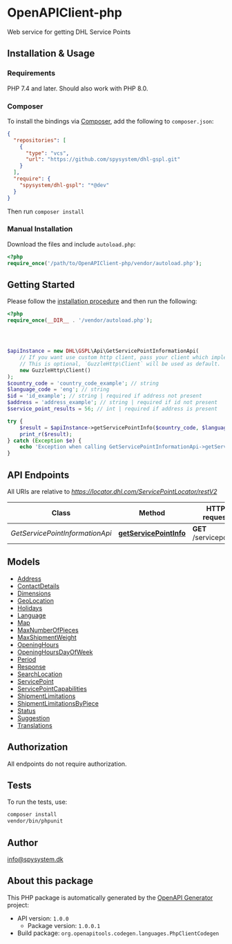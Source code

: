 # OpenAPIClient-php

Web service for getting DHL Service Points


## Installation & Usage

### Requirements

PHP 7.4 and later.
Should also work with PHP 8.0.

### Composer

To install the bindings via [Composer](https://getcomposer.org/), add the following to `composer.json`:

```json
{
  "repositories": [
    {
      "type": "vcs",
      "url": "https://github.com/spysystem/dhl-gspl.git"
    }
  ],
  "require": {
    "spysystem/dhl-gspl": "*@dev"
  }
}
```

Then run `composer install`

### Manual Installation

Download the files and include `autoload.php`:

```php
<?php
require_once('/path/to/OpenAPIClient-php/vendor/autoload.php');
```

## Getting Started

Please follow the [installation procedure](#installation--usage) and then run the following:

```php
<?php
require_once(__DIR__ . '/vendor/autoload.php');




$apiInstance = new DHL\GSPL\Api\GetServicePointInformationApi(
    // If you want use custom http client, pass your client which implements `GuzzleHttp\ClientInterface`.
    // This is optional, `GuzzleHttp\Client` will be used as default.
    new GuzzleHttp\Client()
);
$country_code = 'country_code_example'; // string
$language_code = 'eng'; // string
$id = 'id_example'; // string | required if address not present
$address = 'address_example'; // string | required if id not present
$service_point_results = 56; // int | required if address is present

try {
    $result = $apiInstance->getServicePointInfo($country_code, $language_code, $id, $address, $service_point_results);
    print_r($result);
} catch (Exception $e) {
    echo 'Exception when calling GetServicePointInformationApi->getServicePointInfo: ', $e->getMessage(), PHP_EOL;
}

```

## API Endpoints

All URIs are relative to *https://locator.dhl.com/ServicePointLocator/restV2*

Class | Method | HTTP request | Description
------------ | ------------- | ------------- | -------------
*GetServicePointInformationApi* | [**getServicePointInfo**](docs/Api/GetServicePointInformationApi.md#getservicepointinfo) | **GET** /servicepoints | 

## Models

- [Address](docs/Model/Address.md)
- [ContactDetails](docs/Model/ContactDetails.md)
- [Dimensions](docs/Model/Dimensions.md)
- [GeoLocation](docs/Model/GeoLocation.md)
- [Holidays](docs/Model/Holidays.md)
- [Language](docs/Model/Language.md)
- [Map](docs/Model/Map.md)
- [MaxNumberOfPieces](docs/Model/MaxNumberOfPieces.md)
- [MaxShipmentWeight](docs/Model/MaxShipmentWeight.md)
- [OpeningHours](docs/Model/OpeningHours.md)
- [OpeningHoursDayOfWeek](docs/Model/OpeningHoursDayOfWeek.md)
- [Period](docs/Model/Period.md)
- [Response](docs/Model/Response.md)
- [SearchLocation](docs/Model/SearchLocation.md)
- [ServicePoint](docs/Model/ServicePoint.md)
- [ServicePointCapabilities](docs/Model/ServicePointCapabilities.md)
- [ShipmentLimitations](docs/Model/ShipmentLimitations.md)
- [ShipmentLimitationsByPiece](docs/Model/ShipmentLimitationsByPiece.md)
- [Status](docs/Model/Status.md)
- [Suggestion](docs/Model/Suggestion.md)
- [Translations](docs/Model/Translations.md)

## Authorization
All endpoints do not require authorization.
## Tests

To run the tests, use:

```bash
composer install
vendor/bin/phpunit
```

## Author

info@spysystem.dk

## About this package

This PHP package is automatically generated by the [OpenAPI Generator](https://openapi-generator.tech) project:

- API version: `1.0.0`
    - Package version: `1.0.0.1`
- Build package: `org.openapitools.codegen.languages.PhpClientCodegen`
